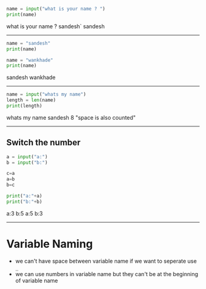 ```py
name = input("what is your name ? ")
print(name)
```

what is your name ? sandesh`
sandesh

---
```py
name = "sandesh"
print(name)

name = "wankhade"
print(name)
```

sandesh
wankhade

___
```py
name = input("whats my name")
length = len(name)
print(length)

```

whats my name sandesh
8 "space is also counted"

---
## Switch the number
```py
a = input("a:")
b = input("b:")

c=a
a=b
b=c

print("a:"+a)
print("b:"+b)
```

a:3
b:5
a:5
b:3

___
# Variable Naming
- we can't have space between variable name if we want to seperate use `_`
- we can use numbers in variable name but they can't be at the beginning of variable name